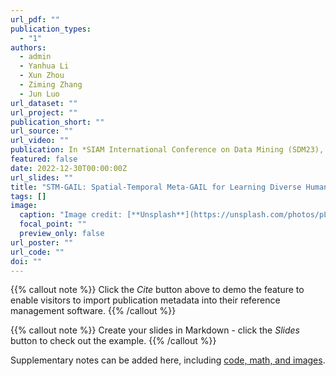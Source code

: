 ```yaml
---
url_pdf: ""
publication_types:
  - "1"
authors:
  - admin
  - Yanhua Li
  - Xun Zhou
  - Ziming Zhang
  - Jun Luo
url_dataset: ""
url_project: ""
publication_short: ""
url_source: ""
url_video: ""
publication: In *SIAM International Conference on Data Mining (SDM23), Minneapolis, April 27 - 39, 2023. (27.5% = 105/382 Acceptance Ratio)*
featured: false
date: 2022-12-30T00:00:00Z
url_slides: ""
title: "STM-GAIL: Spatial-Temporal Meta-GAIL for Learning Diverse Human Driving Strategies"
tags: []
image:
  caption: "Image credit: [**Unsplash**](https://unsplash.com/photos/pLCdAaMFLTE)"
  focal_point: ""
  preview_only: false
url_poster: ""
url_code: ""
doi: ""
---
```


{{% callout note %}}
Click the _Cite_ button above to demo the feature to enable visitors to import publication metadata into their reference management software.
{{% /callout %}}

{{% callout note %}}
Create your slides in Markdown - click the _Slides_ button to check out the example.
{{% /callout %}}

Supplementary notes can be added here, including [code, math, and images](https://wowchemy.com/docs/writing-markdown-latex/).

